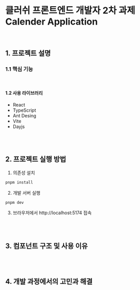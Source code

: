 # 클러쉬 프론트엔드 개발자 2차 과제 Calender Application

<br />

## 1. 프로젝트 설명

### 1.1 핵심 기능

<br />

#### 1.2 사용 라이브러리

- React
- TypeScript
- Ant Desing
- Vite
- Dayjs

<br />
<br />

## 2. 프로젝트 실행 방법

1. 의존성 설치

```bash
pnpm install
```

2. 개발 서버 실행

```bash
pnpm dev
```

3. 브라우저에서 http://localhost:5174 접속

<br />
<br />

## 3. 컴포넌트 구조 및 사용 이유

<br />
<br />

## 4. 개발 과정에서의 고민과 해결
